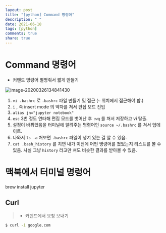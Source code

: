 ```yaml
---
layout: post
title: "[python] Command 명령어"
description: " "
date: 2021-06-18
tags: [python]
comments: true
share: true
---
```



# Command 명령어

- 커맨드 명령어 별명줘서 짧게 만들기

![image-20200326134841430](img/image-20200326134841430.png)

1. `vi .bashrc` 로 `.bashrc` 파일 만들기 및 접근 (`~` 위치에서 접근해야 함.)
2. `i` , 즉 insert mode 의 약자를 쳐서 편집 모드 진입
3. `alias jn="jupyter notebook"`
4. `esc` 3번 정도 연타해 편집 모드를 벗어난 후 `:wq` 를 쳐서 저장하고 vi 탈출.
5. 설정이 바뀌었음을 터미널에 알려주는 명령어인 `source ~/.bashrc` 를 쳐서 업데이트.
6. 나와서 `ls -a` 쳐보면 `.bashrc` 파일이 생겨 있는 걸 알 수 있음. 
7. `cat .bash_history` 를 치면 내가 이전에 어떤 명령어를 쳤었는지 리스트를 볼 수 있음. 사실 그냥 `history` 라고만 쳐도 비슷한 결과를 받아볼 수 있음.







# 맥북에서 터미널 명렁어

brew install jupyter







## Curl

> - 커맨드에서 요청 보내기



```bash
$ curl -i google.com
```



